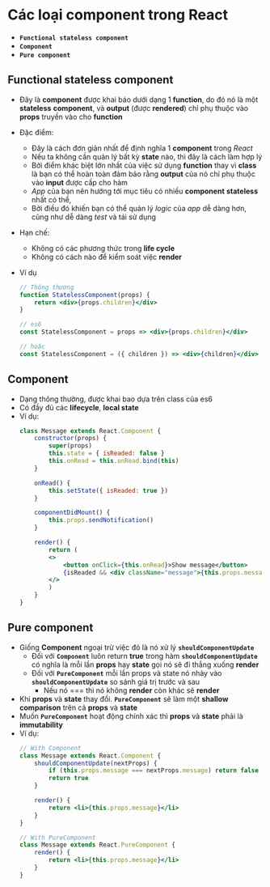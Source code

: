 # Các loại component trong React

- **`Functional stateless component`**
- **`Component`**
- **`Pure component`**

## Functional stateless component

- Đây là **component** được khai báo dưới dạng 1 **function**, do đó nó là một **stateless** **component**, và **output** (được **rendered**) chỉ phụ thuộc vào **props** truyền vào cho **function**
- Đặc điểm:
  - Đây là cách đơn giản nhất để định nghĩa 1 **component** trong *React*
  - Nếu ta không cần quản lý bất kỳ **state** nào, thì đây là cách làm hợp lý
  - Bởi điểm khác biệt lớn nhất của việc sử dụng **function** thay vì **class** là bạn có thể hoàn toàn đảm bảo rằng **output** của nó chỉ phụ thuộc vào **input** được cấp cho hàm
  - *App* của bạn nên hướng tới mục tiêu có nhiều **component** **stateless** nhất có thể,
  - Bởi điều đó khiến bạn có thể quản lý *logic* của *app* dễ dàng hơn, cũng như dễ dàng *test* và tái sử dụng

- Hạn chế:
  - Không có các phương thức trong **life cycle**
  - Không có cách nào để kiểm soát việc **render**

- Ví dụ
    ```jsx
    // Thông thường
    function StatelessComponent(props) {
        return <div>{props.children}</div>
    }

    // es6
    const StatelessComponent = props => <div>{props.children}</div>

    // hoặc
    const StatelessComponent = ({ children }) => <div>{children}</div>
    ```

## Component
- Dạng thông thường, được khai bao dựa trên class của es6
- Có đầy đủ các **lifecycle**, **local state**
- Ví dụ:
    ```jsx
    class Message extends React.Component {
        constructor(props) {
            super(props)
            this.state = { isReaded: false }
            this.onRead = this.onRead.bind(this)
        }

        onRead() {
            this.setState({ isReaded: true })
        }

        componentDidMount() {
            this.props.sendNotification()
        }

        render() {
            return (
            <>
                <button onClick={this.onRead}>Show message</button>
                {isReaded && <div className="message">{this.props.message}</div>}
            </>
            )
        }
    }
    ```

## Pure component
- Giống **Component** ngoại trừ việc đó là nó xử lý **`shouldComponentUpdate`**
    - Đối với **`Component`** luôn return **true** trong hàm **`shouldComponentUpdate`** có nghĩa là mỗi lần **props** hay **state** gọi nó sẽ đi thẳng xuống **render**
    - Đối với **`PureComponent`** mỗi lần props và state nó nhảy vào **`shouldComponentUpdate`** so sánh giá trị trước và sau
        - Nếu nó === thì nó không **render** còn khác sẽ **render**
- Khi **props** và **state** thay đổi. **`PureComponent`** sẽ làm một **shallow comparison** trên cả **props** và **state**
- Muốn **`PureComponent`** hoạt động chính xác thì **props** và **state** phải là **immutability**
- Ví dụ:
    ```jsx
    // With Component
    class Message extends React.Component {
        shouldComponentUpdate(nextProps) {
            if (this.props.message === nextProps.message) return false
            return true
        }

        render() {
            return <li>{this.props.message}</li>
        }
    }

    // With PureComponent
    class Message extends React.PureComponent {
        render() {
            return <li>{this.props.message}</li>
        }
    }
    ```
